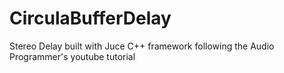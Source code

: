 # CirculaBufferDelay
Stereo Delay built with Juce C++ framework following the Audio Programmer's youtube tutorial
